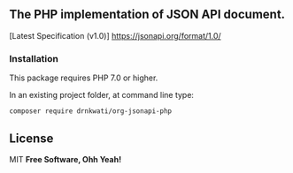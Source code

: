 ## The PHP implementation of JSON API document.
[Latest Specification (v1.0)] https://jsonapi.org/format/1.0/
### Installation

This package requires PHP 7.0 or higher.

In an existing project folder, at command line type:

```
composer require drnkwati/org-jsonapi-php
```

License
----
MIT
**Free Software, Ohh Yeah!**